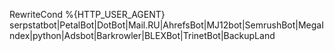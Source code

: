 RewriteCond %{HTTP_USER_AGENT} serpstatbot|PetalBot|DotBot|Mail.RU|AhrefsBot|MJ12bot|SemrushBot|MegaIndex|python|Adsbot|Barkrowler|BLEXBot|TrinetBot|BackupLand
